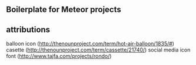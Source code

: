 ## Boilerplate for Meteor projects

## attributions

balloon icon (http://thenounproject.com/term/hot-air-balloon/1835/#)
casette (http://thenounproject.com/term/cassette/21740/)
social media icon font (http://www.tajfa.com/projects/rondo/)